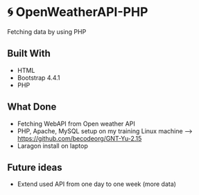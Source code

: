 # :cyclone: OpenWeatherAPI-PHP
Fetching data by using PHP


## Built With
* HTML
* Bootstrap 4.4.1
* PHP

## What Done
* Fetching WebAPI from Open weather API
* PHP, Apache, MySQL setup on my training Linux machine --> https://github.com/becodeorg/GNT-Yu-2.15
* Laragon install on laptop

## Future ideas
* Extend used API from one day to one week (more data)
